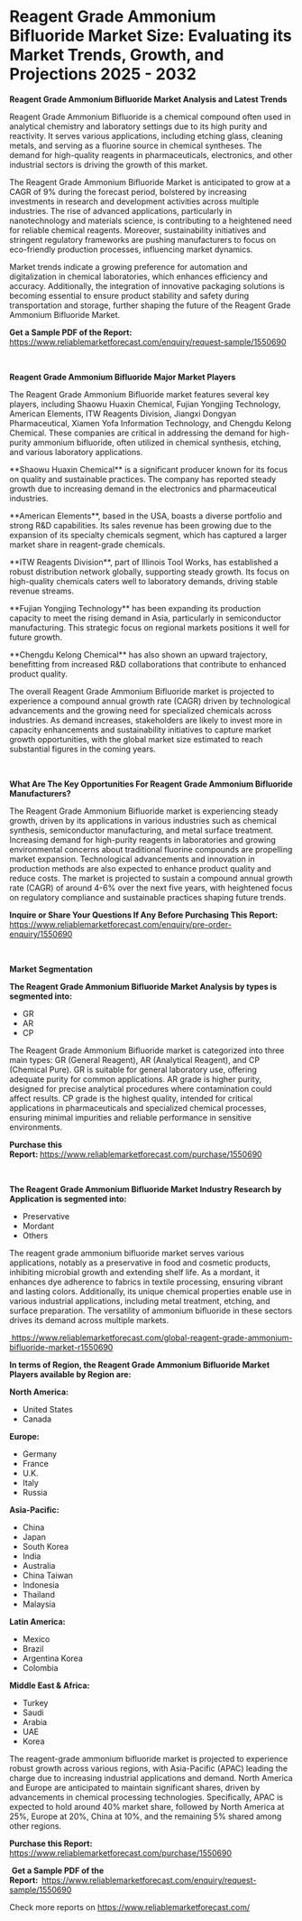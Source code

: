 <p><h1>Reagent Grade Ammonium Bifluoride Market Size: Evaluating its Market Trends, Growth, and Projections 2025 - 2032</h1></p><p><strong>Reagent Grade Ammonium Bifluoride Market Analysis and Latest Trends</strong></p>
<p><p>Reagent Grade Ammonium Bifluoride is a chemical compound often used in analytical chemistry and laboratory settings due to its high purity and reactivity. It serves various applications, including etching glass, cleaning metals, and serving as a fluorine source in chemical syntheses. The demand for high-quality reagents in pharmaceuticals, electronics, and other industrial sectors is driving the growth of this market.</p><p>The Reagent Grade Ammonium Bifluoride Market is anticipated to grow at a CAGR of 9% during the forecast period, bolstered by increasing investments in research and development activities across multiple industries. The rise of advanced applications, particularly in nanotechnology and materials science, is contributing to a heightened need for reliable chemical reagents. Moreover, sustainability initiatives and stringent regulatory frameworks are pushing manufacturers to focus on eco-friendly production processes, influencing market dynamics.</p><p>Market trends indicate a growing preference for automation and digitalization in chemical laboratories, which enhances efficiency and accuracy. Additionally, the integration of innovative packaging solutions is becoming essential to ensure product stability and safety during transportation and storage, further shaping the future of the Reagent Grade Ammonium Bifluoride Market.</p></p>
<p><strong>Get a Sample PDF of the Report:&nbsp;</strong> <a href="https://www.reliablemarketforecast.com/enquiry/request-sample/1550690?utm_campaign=3454&utm_medium=2&utm_source=Github&utm_content=ia&utm_term=02042025&utm_id=reagent-grade-ammonium-bifluoride">https://www.reliablemarketforecast.com/enquiry/request-sample/1550690</a></p>
<p>&nbsp;</p>
<p><strong>Reagent Grade Ammonium Bifluoride Major Market Players</strong></p>
<p><p>The Reagent Grade Ammonium Bifluoride market features several key players, including Shaowu Huaxin Chemical, Fujian Yongjing Technology, American Elements, ITW Reagents Division, Jiangxi Dongyan Pharmaceutical, Xiamen Yofa Information Technology, and Chengdu Kelong Chemical. These companies are critical in addressing the demand for high-purity ammonium bifluoride, often utilized in chemical synthesis, etching, and various laboratory applications.</p><p>**Shaowu Huaxin Chemical** is a significant producer known for its focus on quality and sustainable practices. The company has reported steady growth due to increasing demand in the electronics and pharmaceutical industries. </p><p>**American Elements**, based in the USA, boasts a diverse portfolio and strong R&D capabilities. Its sales revenue has been growing due to the expansion of its specialty chemicals segment, which has captured a larger market share in reagent-grade chemicals.</p><p>**ITW Reagents Division**, part of Illinois Tool Works, has established a robust distribution network globally, supporting steady growth. Its focus on high-quality chemicals caters well to laboratory demands, driving stable revenue streams.</p><p>**Fujian Yongjing Technology** has been expanding its production capacity to meet the rising demand in Asia, particularly in semiconductor manufacturing. This strategic focus on regional markets positions it well for future growth.</p><p>**Chengdu Kelong Chemical** has also shown an upward trajectory, benefitting from increased R&D collaborations that contribute to enhanced product quality. </p><p>The overall Reagent Grade Ammonium Bifluoride market is projected to experience a compound annual growth rate (CAGR) driven by technological advancements and the growing need for specialized chemicals across industries. As demand increases, stakeholders are likely to invest more in capacity enhancements and sustainability initiatives to capture market growth opportunities, with the global market size estimated to reach substantial figures in the coming years.</p></p>
<p>&nbsp;</p>
<p><strong>What Are The Key Opportunities For Reagent Grade Ammonium Bifluoride Manufacturers?</strong></p>
<p><p>The Reagent Grade Ammonium Bifluoride market is experiencing steady growth, driven by its applications in various industries such as chemical synthesis, semiconductor manufacturing, and metal surface treatment. Increasing demand for high-purity reagents in laboratories and growing environmental concerns about traditional fluorine compounds are propelling market expansion. Technological advancements and innovation in production methods are also expected to enhance product quality and reduce costs. The market is projected to sustain a compound annual growth rate (CAGR) of around 4-6% over the next five years, with heightened focus on regulatory compliance and sustainable practices shaping future trends.</p></p>
<p><strong>Inquire or Share Your Questions If Any Before Purchasing This Report:</strong> <a href="https://www.reliablemarketforecast.com/enquiry/pre-order-enquiry/1550690?utm_campaign=3454&utm_medium=2&utm_source=Github&utm_content=ia&utm_term=02042025&utm_id=reagent-grade-ammonium-bifluoride">https://www.reliablemarketforecast.com/enquiry/pre-order-enquiry/1550690</a></p>
<p>&nbsp;</p>
<p><strong>Market Segmentation</strong></p>
<p><strong>The Reagent Grade Ammonium Bifluoride Market Analysis by types is segmented into:</strong></p>
<p><ul><li>GR</li><li>AR</li><li>CP</li></ul></p>
<p><p>The Reagent Grade Ammonium Bifluoride market is categorized into three main types: GR (General Reagent), AR (Analytical Reagent), and CP (Chemical Pure). GR is suitable for general laboratory use, offering adequate purity for common applications. AR grade is higher purity, designed for precise analytical procedures where contamination could affect results. CP grade is the highest quality, intended for critical applications in pharmaceuticals and specialized chemical processes, ensuring minimal impurities and reliable performance in sensitive environments.</p></p>
<p><strong>Purchase this Report:&nbsp;</strong><a href="https://www.reliablemarketforecast.com/purchase/1550690?utm_campaign=3454&utm_medium=2&utm_source=Github&utm_content=ia&utm_term=02042025&utm_id=reagent-grade-ammonium-bifluoride">https://www.reliablemarketforecast.com/purchase/1550690</a></p>
<p>&nbsp;</p>
<p><strong>The Reagent Grade Ammonium Bifluoride Market Industry Research by Application is segmented into:</strong></p>
<p><ul><li>Preservative</li><li>Mordant</li><li>Others</li></ul></p>
<p><p>The reagent grade ammonium bifluoride market serves various applications, notably as a preservative in food and cosmetic products, inhibiting microbial growth and extending shelf life. As a mordant, it enhances dye adherence to fabrics in textile processing, ensuring vibrant and lasting colors. Additionally, its unique chemical properties enable use in various industrial applications, including metal treatment, etching, and surface preparation. The versatility of ammonium bifluoride in these sectors drives its demand across multiple markets.</p></p>
<p><a href="https://www.reliablemarketforecast.com/global-reagent-grade-ammonium-bifluoride-market-r1550690?utm_campaign=3454&utm_medium=2&utm_source=Github&utm_content=ia&utm_term=02042025&utm_id=reagent-grade-ammonium-bifluoride">&nbsp;https://www.reliablemarketforecast.com/global-reagent-grade-ammonium-bifluoride-market-r1550690</a></p>
<p><strong>In terms of Region, the Reagent Grade Ammonium Bifluoride Market Players available by Region are:</strong></p>
<p>
    <p> <strong> North America: </strong>
        <ul>
            <li>United States</li>
            <li>Canada</li>
        </ul>
        </p> 
    <p> <strong> Europe: </strong>
        <ul>
            <li>Germany</li>
            <li>France</li>
            <li>U.K.</li>
            <li>Italy</li>
            <li>Russia</li>
        </ul>
        </p> 
    <p> <strong> Asia-Pacific: </strong>
        <ul>
            <li>China</li>
            <li>Japan</li>
            <li>South Korea</li>
            <li>India</li>
            <li>Australia</li>
            <li>China Taiwan</li>
            <li>Indonesia</li>
            <li>Thailand</li>
            <li>Malaysia</li>
        </ul>
        </p> 
    <p> <strong> Latin America: </strong>
        <ul>
            <li>Mexico</li>
            <li>Brazil</li>
            <li>Argentina Korea</li>
            <li>Colombia</li>
        </ul>
        </p> 
    <p> <strong> Middle East & Africa: </strong>
        <ul>
            <li>Turkey</li>
            <li>Saudi</li>
            <li>Arabia</li>
            <li>UAE</li>
            <li>Korea</li>
        </ul>
    </p>
    </p>
<p><p>The reagent-grade ammonium bifluoride market is projected to experience robust growth across various regions, with Asia-Pacific (APAC) leading the charge due to increasing industrial applications and demand. North America and Europe are anticipated to maintain significant shares, driven by advancements in chemical processing technologies. Specifically, APAC is expected to hold around 40% market share, followed by North America at 25%, Europe at 20%, China at 10%, and the remaining 5% shared among other regions.</p></p>
<p><strong>Purchase this Report: </strong><a href="https://www.reliablemarketforecast.com/purchase/1550690?utm_campaign=3454&utm_medium=2&utm_source=Github&utm_content=ia&utm_term=02042025&utm_id=reagent-grade-ammonium-bifluoride">https://www.reliablemarketforecast.com/purchase/1550690</a></p>
<p>&nbsp;<strong>Get a Sample PDF of the Report:&nbsp;&nbsp;</strong><a href="https://www.reliablemarketforecast.com/enquiry/request-sample/1550690?utm_campaign=3454&utm_medium=2&utm_source=Github&utm_content=ia&utm_term=02042025&utm_id=reagent-grade-ammonium-bifluoride">https://www.reliablemarketforecast.com/enquiry/request-sample/1550690</a></p>
<p><strong></strong></p>
<p>Check more reports on <a href="https://www.reliablemarketforecast.com/?utm_campaign=3454&utm_medium=2&utm_source=Github&utm_content=ia&utm_term=02042025&utm_id=reagent-grade-ammonium-bifluoride">https://www.reliablemarketforecast.com/</a></p>